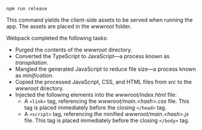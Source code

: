 ```console
npm run release
```

This command yields the client-side assets to be served when running the app. The assets are placed in the *wwwroot* folder.

Webpack completed the following tasks:

* Purged the contents of the *wwwroot* directory.
* Converted the TypeScript to JavaScript&mdash;a process known as *transpilation*.
* Mangled the generated JavaScript to reduce file size&mdash;a process known as *minification*.
* Copied the processed JavaScript, CSS, and HTML files from *src* to the *wwwroot* directory.
* Injected the following elements into the *wwwroot/index.html* file:
    * A `<link>` tag, referencing the *wwwroot/main.\<hash\>.css* file. This tag is placed immediately before the closing `</head>` tag.
    * A `<script>` tag, referencing the minified *wwwroot/main.\<hash\>.js* file. This tag is placed immediately before the closing `</body>` tag.